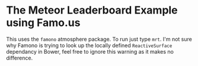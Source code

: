 # The Meteor Leaderboard Example using Famo.us

This uses the `famono` atmosphere package. To run just type `mrt`. 
I'm not sure why Famono is trying to look up the locally defined `ReactiveSurface` 
dependancy in Bower, feel free to ignore this warning as it makes no difference.